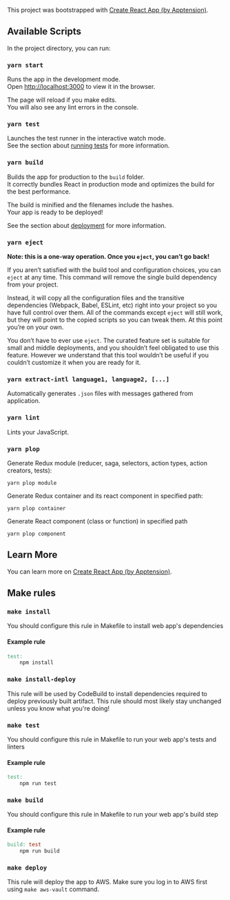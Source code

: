 This project was bootstrapped with [Create React App (by Apptension)](https://github.com/apptension/react-scripts-apptension).

## Available Scripts

In the project directory, you can run:

### `yarn start`

Runs the app in the development mode.<br>
Open [http://localhost:3000](http://localhost:3000) to view it in the browser.

The page will reload if you make edits.<br>
You will also see any lint errors in the console.

### `yarn test`

Launches the test runner in the interactive watch mode.<br>
See the section about [running tests](https://facebook.github.io/create-react-app/docs/running-tests) for more information.

### `yarn build`

Builds the app for production to the `build` folder.<br>
It correctly bundles React in production mode and optimizes the build for the best performance.

The build is minified and the filenames include the hashes.<br>
Your app is ready to be deployed!

See the section about [deployment](https://facebook.github.io/create-react-app/docs/deployment) for more information.

### `yarn eject`

**Note: this is a one-way operation. Once you `eject`, you can’t go back!**

If you aren’t satisfied with the build tool and configuration choices, you can `eject` at any time. This command will remove the single build dependency from your project.

Instead, it will copy all the configuration files and the transitive dependencies (Webpack, Babel, ESLint, etc) right into your project so you have full control over them. All of the commands except `eject` will still work, but they will point to the copied scripts so you can tweak them. At this point you’re on your own.

You don’t have to ever use `eject`. The curated feature set is suitable for small and middle deployments, and you shouldn’t feel obligated to use this feature. However we understand that this tool wouldn’t be useful if you couldn’t customize it when you are ready for it.

### `yarn extract-intl language1, language2, [...]`

Automatically generates `.json` files with messages gathered from application.

### `yarn lint`

Lints your JavaScript.

### `yarn plop`

Generate Redux module (reducer, saga, selectors, action types, action creators, tests):

```Shell
yarn plop module
```

Generate Redux container and its react component in specified path:

```Shell
yarn plop container
```

Generate React component (class or function) in specified path

```Shell
yarn plop component
```

## Learn More

You can learn more on [Create React App (by Apptension)](https://github.com/apptension/react-scripts-apptension).


## Make rules

### `make install`
You should configure this rule in Makefile to install web app's dependencies

#### Example rule
```makefile
test:
	npm install
```

### `make install-deploy`
This rule will be used by CodeBuild to install dependencies required to deploy previously built artifact.
This rule should most likely stay unchanged unless you know what you're doing!

### `make test`
You should configure this rule in Makefile to run your web app's tests and linters

#### Example rule
```makefile
test:
	npm run test
```

### `make build`
You should configure this rule in Makefile to run your web app's build step

#### Example rule
```makefile
build: test
	npm run build
```

### `make deploy`
This rule will deploy the app to AWS. Make sure you log in to AWS first using `make aws-vault` command.
